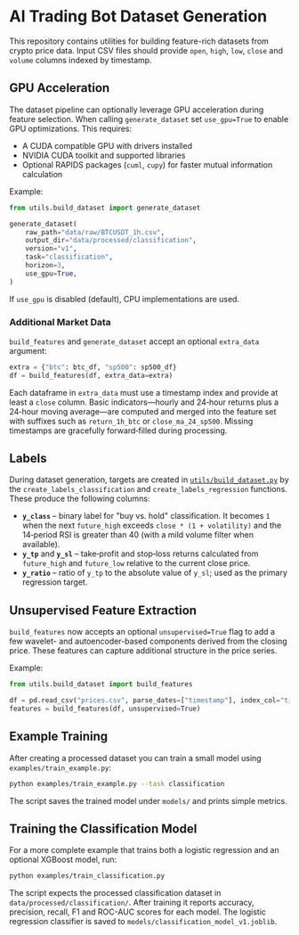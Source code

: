 # AI Trading Bot Dataset Generation

This repository contains utilities for building feature-rich datasets from crypto price data. Input
CSV files should provide `open`, `high`, `low`, `close` and `volume` columns indexed by timestamp.

## GPU Acceleration

The dataset pipeline can optionally leverage GPU acceleration during feature
selection. When calling `generate_dataset` set `use_gpu=True` to enable GPU
optimizations. This requires:

- A CUDA compatible GPU with drivers installed
- NVIDIA CUDA toolkit and supported libraries
- Optional RAPIDS packages (`cuml`, `cupy`) for faster mutual information
  calculation

Example:

```python
from utils.build_dataset import generate_dataset

generate_dataset(
    raw_path="data/raw/BTCUSDT_1h.csv",
    output_dir="data/processed/classification",
    version="v1",
    task="classification",
    horizon=3,
    use_gpu=True,
)
```

If `use_gpu` is disabled (default), CPU implementations are used.

### Additional Market Data

`build_features` and `generate_dataset` accept an optional `extra_data` argument:

```python
extra = {"btc": btc_df, "sp500": sp500_df}
df = build_features(df, extra_data=extra)
```

Each dataframe in `extra_data` must use a timestamp index and provide at least a
`close` column. Basic indicators—hourly and 24‑hour returns plus a 24‑hour
moving average—are computed and merged into the feature set with suffixes such
as `return_1h_btc` or `close_ma_24_sp500`. Missing timestamps are gracefully
forward‑filled during processing.

## Labels

During dataset generation, targets are created in
[`utils/build_dataset.py`](utils/build_dataset.py) by the
`create_labels_classification` and `create_labels_regression` functions.
These produce the following columns:

- **`y_class`** – binary label for "buy vs. hold" classification. It becomes `1`
  when the next `future_high` exceeds `close * (1 + volatility)` and the
  14‑period RSI is greater than 40 (with a mild volume filter when available).
- **`y_tp`** and **`y_sl`** – take‑profit and stop‑loss returns calculated from
  `future_high` and `future_low` relative to the current close price.
- **`y_ratio`** – ratio of `y_tp` to the absolute value of `y_sl`; used as the
  primary regression target.

## Unsupervised Feature Extraction

`build_features` now accepts an optional `unsupervised=True` flag to add a few
wavelet- and autoencoder-based components derived from the closing price. These
features can capture additional structure in the price series.

Example:

```python
from utils.build_dataset import build_features

df = pd.read_csv("prices.csv", parse_dates=["timestamp"], index_col="timestamp")
features = build_features(df, unsupervised=True)
```

## Example Training

After creating a processed dataset you can train a small model using
`examples/train_example.py`:

```bash
python examples/train_example.py --task classification
```

The script saves the trained model under `models/` and prints simple metrics.

## Training the Classification Model

For a more complete example that trains both a logistic regression and an optional XGBoost model, run:

```bash
python examples/train_classification.py
```

The script expects the processed classification dataset in `data/processed/classification/`.  After training it reports accuracy, precision, recall, F1 and ROC-AUC scores for each model.  The logistic regression classifier is saved to `models/classification_model_v1.joblib`.

